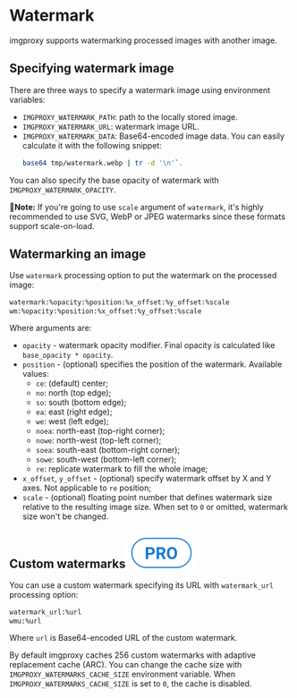 # Watermark

imgproxy supports watermarking processed images with another image.

## Specifying watermark image

There are three ways to specify a watermark image using environment variables:

* `IMGPROXY_WATERMARK_PATH`: path to the locally stored image.
* `IMGPROXY_WATERMARK_URL`: watermark image URL.
* `IMGPROXY_WATERMARK_DATA`: Base64-encoded image data. You can easily calculate it with the following snippet:
  ```bash
  base64 tmp/watermark.webp | tr -d '\n'`.
  ```

You can also specify the base opacity of watermark with `IMGPROXY_WATERMARK_OPACITY`.

**📝Note:** If you're going to use `scale` argument of `watermark`, it's highly recommended to use SVG, WebP or JPEG watermarks since these formats support scale-on-load.

## Watermarking an image

Use `watermark` processing option to put the watermark on the processed image:

```
watermark:%opacity:%position:%x_offset:%y_offset:%scale
wm:%opacity:%position:%x_offset:%y_offset:%scale
```

Where arguments are:

* `opacity` - watermark opacity modifier. Final opacity is calculated like `base_opacity * opacity`.
* `position` - (optional) specifies the position of the watermark. Available values:
  * `ce`: (default) center;
  * `no`: north (top edge);
  * `so`: south (bottom edge);
  * `ea`: east (right edge);
  * `we`: west (left edge);
  * `noea`: north-east (top-right corner);
  * `nowe`: north-west (top-left corner);
  * `soea`: south-east (bottom-right corner);
  * `sowe`: south-west (bottom-left corner);
  * `re`: replicate watermark to fill the whole image;
* `x_offset`, `y_offset` - (optional) specify watermark offset by X and Y axes. Not applicable to `re` position;
* `scale` - (optional) floating point number that defines watermark size relative to the resulting image size. When set to `0` or omitted, watermark size won't be changed.

## Custom watermarks<img class='pro-badge' src='assets/pro.svg' alt='pro' />

You can use a custom watermark specifying its URL with `watermark_url` processing option:

```
watermark_url:%url
wmu:%url
```

Where `url` is Base64-encoded URL of the custom watermark.

By default imgproxy caches 256 custom watermarks with adaptive replacement cache (ARC). You can change the cache size with `IMGPROXY_WATERMARKS_CACHE_SIZE` environment variable. When `IMGPROXY_WATERMARKS_CACHE_SIZE` is set to `0`, the cache is disabled.

